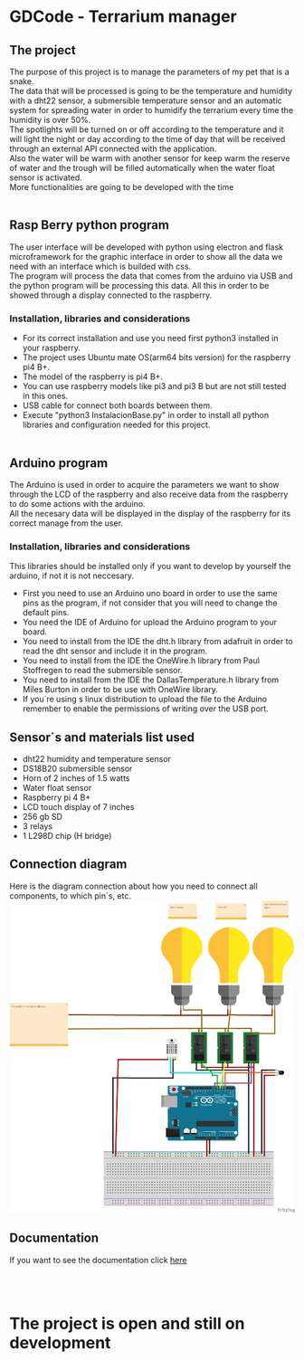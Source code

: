 # GDCode - Terrarium manager

## The project
The purpose of this project is to manage the parameters of my pet that is a snake.
<br>
The data that will be processed is going to be the temperature and humidity with a dht22 sensor, a submersible temperature sensor and an automatic system for spreading water in order to humidify the terrarium every time the humidity is over 50%.
<br>
The spotlights will be turned on or off according to the temperature and it will light the night or day according to the time of day that will be received through an external API connected with the application.
<br>
Also the water will be warm with another sensor for keep warm the reserve of water and the trough will be filled automatically when the water float sensor is activated.
<br>
More functionalities are going to be developed with the time
<br><br>

## Rasp Berry python program
The user interface will be developed with python using electron and flask microframework for the graphic interface in order to show all the data we need with an interface which is builded with css.
<br>
The program will process the data that comes from the arduino via USB and the python program will be processing this data.
All this in order to be showed through a display connected to the raspberry.
<br>

### Installation, libraries and considerations
* For its correct installation and use you need first python3 installed in your raspberry.
* The project uses Ubuntu mate OS(arm64 bits version) for the raspberry pi4 B+.
* The model of the raspberry is pi4 B+.
* You can use raspberry models like pi3 and pi3 B but are not still tested in this ones.
* USB cable for connect both boards between them.
* Execute "python3 InstalacionBase.py" in order to install all python libraries and configuration needed for this project.
<br><br>

## Arduino program
The Arduino is used in order to acquire the parameters we want to show through the LCD of the raspberry and also receive data from the raspberry to do some actions with the arduino.
<br>
All the necesary data will be displayed in the display of the raspberry for its correct manage from the user.

### Installation, libraries and considerations
This libraries should be installed only if you want to develop by yourself the arduino, if not it is not neccesary.
* First you need to use an Arduino uno board in order to use the same pins as the program, if not consider that you will need to change the default pins.
* You need the IDE of Arduino for upload the Arduino program to your board.
* You need to install from the IDE the dht.h library from adafruit in order to read the dht sensor and include it in the program.
* You need to install from the IDE the OneWire.h library from Paul Stoffregen to read the submersible sensor.
* You need to install from the IDE the DallasTemperature.h library from Miles Burton in order to be use with OneWire library.
* If you´re using s linux distribution to upload the file to the Arduino remember to enable the permissions of writing over the USB port.

## Sensor´s and materials list used
* dht22 humidity and temperature sensor
* DS18B20 submersible sensor
* Horn of 2 inches of 1.5 watts
* Water float sensor
* Raspberry pi 4 B+
* LCD touch display of 7 inches
* 256 gb SD
* 3 relays
* 1 L298D chip (H bridge)

## Connection diagram
Here is the diagram connection about how you need to connect all components, to which pin´s, etc.
![](resources/Imgs/Diagrama.png)

## Documentation
If you want to see the documentation click [here](Documentation.md)

<br><br>

# The project is open and still on development